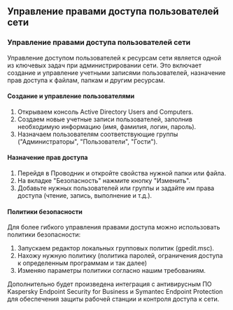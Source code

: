 ## Управление правами доступа пользователей сети
### Управление правами доступа пользователей сети

Управление доступом пользователей к ресурсам сети является одной из ключевых задач при администрировании сети. Это включает создание и управление учетными записями пользователей, назначение прав доступа к файлам, папкам и другим ресурсам.

#### Создание и управление пользователями

1. Открываем консоль Active Directory Users and Computers.
2. Создаем новые учетные записи пользователей, заполнив необходимую информацию (имя, фамилия, логин, пароль).
3. Назначаем пользователям соответствующие группы ("Администраторы", "Пользователи", "Гости").

#### Назначение прав доступа

1. Перейдя в Проводник и откройте свойства нужной папки или файла.
2. На вкладке "Безопасность" нажмите кнопку "Изменить".
3. Добавьте нужных пользователей или группы и задайте им права доступа (чтение, запись, выполнение и т.д.).

#### Политики безопасности

Для более гибкого управления правами доступа можно использовать политики безопасности:

1. Запускаем редактор локальных групповых политик (gpedit.msc).
2. Нахожу нужную политику (политика паролей, ограничения доступа к определенным программам и так далее)
3. Изменяю параметры политики согласно нашим требованиям.

Дополнительно будет произведена интеграция с антивирусным ПО Kaspersky Endpoint Security for Business и Symantec Endpoint Protection для обеспечения защиты рабочей станции и контроля доступа к сети.

